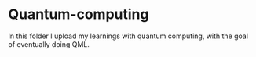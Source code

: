 # Quantum-computing
In this folder I upload my learnings with quantum computing, with the goal of eventually doing QML.
